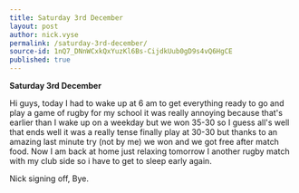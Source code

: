 ```yaml
---
title: Saturday 3rd December
layout: post
author: nick.vyse
permalink: /saturday-3rd-december/
source-id: 1nQ7_DNnWCxkQxYuzKl6Bs-CijdkUub0gD9s4vQ6HgCE
published: true
---
```

**Saturday 3rd December**

Hi guys, today I had to wake up at 6 am to get everything ready to go and play a game of rugby for my school it was really annoying because that's earlier than I wake up on a weekday but we won 35-30 so I guess all's well that ends well it was a really tense  finally play at 30-30 but thanks to an amazing last minute try (not by me) we won and we got free after match food. Now I am back at home just relaxing tomorrow I another rugby match with my club side so i have to get to sleep early again.

Nick signing off, Bye.

